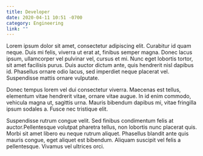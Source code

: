 ```yaml
---
title: Developer
date: 2020-04-11 10:51 -0700
category: Engineering
link: ""
---
```


Lorem ipsum dolor sit amet, consectetur adipiscing elit. Curabitur id quam neque. Duis mi felis, viverra ut erat at, finibus semper magna. Donec lacus ipsum, ullamcorper vel pulvinar vel, cursus et mi. Nunc eget lobortis tortor, sit amet facilisis purus. Duis auctor dictum ante, quis hendrerit nisl dapibus id. Phasellus ornare odio lacus, sed imperdiet neque placerat vel. Suspendisse mattis ornare vulputate.

Donec tempus lorem vel dui consectetur viverra. Maecenas est tellus, elementum vitae hendrerit vitae, ornare vitae augue. In id enim commodo, vehicula magna ut, sagittis urna. Mauris bibendum dapibus mi, vitae fringilla ipsum sodales a. Fusce nec tristique elit.

Suspendisse rutrum congue velit. Sed finibus condimentum felis at auctor.Pellentesque volutpat pharetra tellus, non lobortis nunc placerat quis. Morbi sit amet libero eu neque rutrum aliquet. Phasellus blandit ante quis mauris congue, eget aliquet est bibendum. Aliquam suscipit vel felis a pellentesque. Vivamus vel ultrices orci.